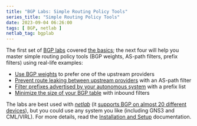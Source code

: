 ```yaml
---
title: "BGP Labs: Simple Routing Policy Tools"
series_title: "Simple Routing Policy Tools"
date: 2023-09-04 06:26:00
tags: [ BGP, netlab ]
netlab_tag: bgplab
---
```

The first set of [BGP labs](https://bgplabs.net/) covered [the basics](/2023/08/bgp-labs-basic-setup/); the next four will help you master simple routing policy tools (BGP weights, AS-path filters, prefix filters) using real-life examples:

* [Use BGP weights](https://bgplabs.net/policy/1-weights/) to prefer one of the upstream providers
* [Prevent route leaking between upstream providers](https://bgplabs.net/policy/2-stop-transit/) with an AS-path filter
* [Filter prefixes advertised by your autonomous system](https://bgplabs.net/policy/3-prefix/) with a prefix list
* [Minimize the size of your BGP table](https://bgplabs.net/policy/4-reduce/) with inbound filters

The labs are best used with _[netlab](https://netlab.tools/)_ (it [supports BGP on almost 20 different devices](https://netlab.tools/platforms/#platform-routing-support)), but you could use any system you like (including GNS3 and CML/VIRL). For more details, read the [Installation and Setup](https://bgplabs.net/1-setup/) documentation.